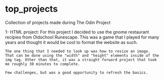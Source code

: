 # top_projects
Collection of projects made during The Odin Project

1- HTML project:
    For this project I decided to use the gnome restaurant recipies from Oldschool Runescape. This was a game that I played for many years and thought it would be cool to format the website as such.
    
    The one thing that I needed to look up was how to resize an image. That can be done using the "width" and "height" elements inside of the img tag. Other than that, it was a straight forward project that took me roughly 30 minutes to complete.

    Few challenges, but was a good opportunity to refresh the basics. 